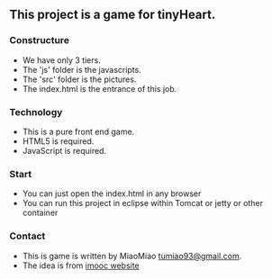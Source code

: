 ## This project is a game for tinyHeart.

### Constructure
 - We have only 3 tiers.
 - The 'js' folder is the javascripts.
 - The 'src' folder is the pictures.
 - The index.html is the entrance of this job.

### Technology
 - This is a pure front end game.
 - HTML5 is required.
 - JavaScript is required.
 
### Start
 - You can just open the index.html in any browser
 - You can run this project in eclipse within Tomcat or jetty or other container
 
### Contact
 - This is game is written by MiaoMiao <tumiao93@gmail.com>. 
 - The idea is from [imooc website](http://www.imooc.com/learn/515)